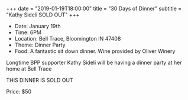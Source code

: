+++
date = "2019-01-19T18:00:00"
title = "30 Days of Dinner"
subtitle = "Kathy Sideli SOLD OUT"
+++

* Date: January 19th
* Time: 6PM
* Location: Bell Trace, Bloomington IN 47408
* Theme: Dinner Party
* Food: A fantastic sit down dinner. Wine provided by Oliver Winery

Longtime BPP supporter Kathy Sideli will be having a dinner party at her home at Bell Trace

THIS DINNER IS SOLD OUT

Price: $50
